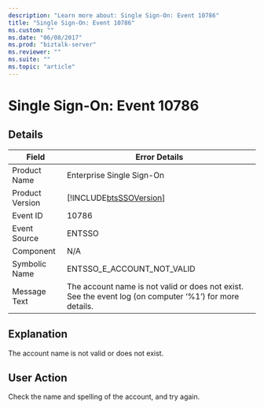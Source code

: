 ```yaml
---
description: "Learn more about: Single Sign-On: Event 10786"
title: "Single Sign-On: Event 10786"
ms.custom: ""
ms.date: "06/08/2017"
ms.prod: "biztalk-server"
ms.reviewer: ""
ms.suite: ""
ms.topic: "article"
---
```

# Single Sign-On: Event 10786
## Details  
  
| Field | Error Details |
|-----------------|---------------------------------------------------------------------------------------------------------|
|  Product Name   |                                        Enterprise Single Sign-On                                        |
| Product Version |                       [!INCLUDE[btsSSOVersion](../includes/btsssoversion-md.md)]                        |
|    Event ID     |                                                  10786                                                  |
|  Event Source   |                                                 ENTSSO                                                  |
|    Component    |                                                   N/A                                                   |
|  Symbolic Name  |                                       ENTSSO_E_ACCOUNT_NOT_VALID                                        |
|  Message Text   | The account name is not valid or does not exist. See the event log (on computer ‘%1’) for more details. |
  
## Explanation  
 The account name is not valid or does not exist.  
  
## User Action  
 Check the name and spelling of the account, and try again.

